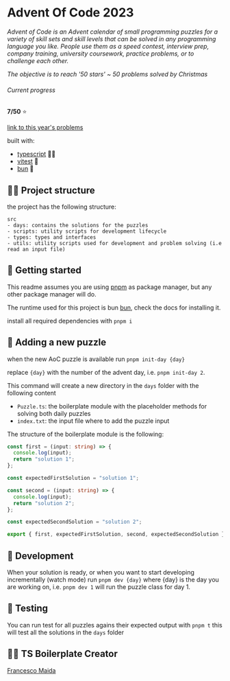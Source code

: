 # Advent Of Code 2023

_Advent of Code is an Advent calendar of small programming puzzles for a variety of skill sets and skill levels that can be solved in any programming language you like. People use them as a speed contest, interview prep, company training, university coursework, practice problems, or to challenge each other._

_The objective is to reach '50 stars' ~ 50 problems solved by Christmas_

###### Current progress

**7/50** :star:

[link to this year's problems](https://adventofcode.com)

built with:

- [typescript](https://www.typescriptlang.org/) 👨‍💻
- [vitest](https://vitest.dev/) 🧪
- [bun](https://bun.sh/) 🧅

## 👷‍♂️ Project structure

the project has the following structure:

```
src
- days: contains the solutions for the puzzles
- scripts: utility scripts for development lifecycle
- types: types and interfaces
- utils: utility scripts used for development and problem solving (i.e read an input file)
```

## 🚀 Getting started

This readme assumes you are using [pnpm](https://pnpm.io/) as package manager, but any other package manager will do.

The runtime used for this project is bun [bun](https://bun.sh/), check the docs for installing it.

install all required dependencies with `pnpm i`

## 🎄 Adding a new puzzle

when the new AoC puzzle is available run `pnpm init-day {day}`

replace `{day}` with the number of the advent day, i.e. `pnpm init-day 2`.

This command will create a new directory in the `days` folder with the following content

- `Puzzle.ts`: the boilerplate module with the placeholder methods for solving both daily puzzles
- `index.txt`: the input file where to add the puzzle input

The structure of the boilerplate module is the following:

```typescript
const first = (input: string) => {
  console.log(input);
  return "solution 1";
};

const expectedFirstSolution = "solution 1";

const second = (input: string) => {
  console.log(input);
  return "solution 2";
};

const expectedSecondSolution = "solution 2";

export { first, expectedFirstSolution, second, expectedSecondSolution };
```

## 🔧 Development

When your solution is ready, or when you want to start developing incrementally (watch mode) run `pnpm dev {day}` where {day} is the day you are working on, i.e. `pnpm dev 1` will run the puzzle class for day 1.

## 🧪 Testing

You can run test for all puzzles agains their expected output with `pnpm t` this will test all the solutions in the `days` folder

## 👨👩 TS Boilerplate Creator

[Francesco Maida](https://edge33.github.io)
